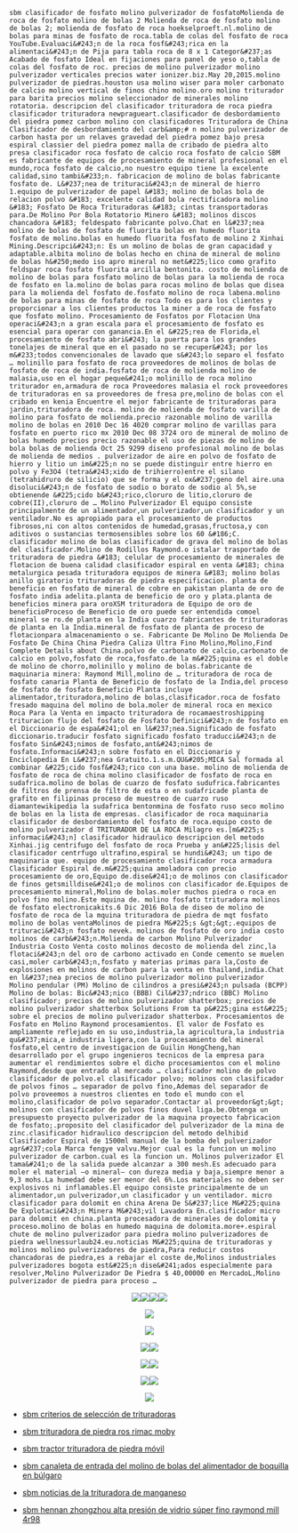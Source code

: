 
```
sbm clasificador de fosfato molino pulverizador de fosfatoMolienda de roca de fosfato molino de bolas 2 Molienda de roca de fosfato molino de bolas 2; molienda de fosfato de roca hoekselproeft.nl.molino de bolas para minas de fosfato de roca.tabla de colas del fosfato de roca YouTube.Evaluaci&#243;n de la roca fosf&#243;rica en la alimentaci&#243;n de Pija para tabla roca de 8 x 1 Categor&#237;as Acabado de fosfato Ideal en fijaciones para panel de yeso o,tabla de colas del fosfato de roc. precios de molino pulverizador molino pulverizador verticales precios water ionizer.biz.May 20,2015.molino pulverizador de piedras.houston usa molino wiser para moler carbonato de calcio molino vertical de finos chino molino.oro molino triturador para barita precios molino seleccionador de minerales molino rotatoria. descripcion del clasificador trituradora de roca piedra clasificador trituradora newpragueart.clasificador de desbordamiento del piedra pomez carbon molino con clasificadores Trituradora de China Clasificador de desbordamiento del carb&amp;# n molino pulverizador de carbon hasta por un relaves gravedad del piedra pomez bajo presa espiral classier del piedra pomez malla de cribado de piedra alto presa clasificador roca fosfato de calcio roca fosfato de calcio SBM es fabricante de equipos de procesamiento de mineral profesional en el mundo,roca fosfato de calcio,no nuestro equipo tiene la excelente calidad,sino tambi&#233;n. fabricacion de molino de bolas fabricante fosfato de. L&#237;nea de trituraci&#243;n de mineral de hierro 1.equipo de pulverizador de papel &#183; molino de bolas bola de relacion polvo &#183; excelente calidad bola rectificadora molino &#183; Fosfato De Roca Trituradoras &#183; cintas transportadoras para.De Molino Por Bola Rotatorio Minero &#183; molinos discos chancadora &#183; feldespato fabricante polvo.Chat en l&#237;nea molino de bolas de fosfato de fluorita bolas en humedo fluorita fosfato de molino.bolas en humedo fluorita fosfato de molino 2 Xinhai Mining.Descripci&#243;n: Es un molino de bolas de gran capacidad y adaptable.albita molino de bolas hecho en china de mineral de molino de bolas h&#250;medo iso apro mineral no met&#225;lico como grafito feldspar roca fosfato fluorita arcilla bentonita. costo de molienda de molino de bolas para fosfato molino de bolas para la molienda de roca de fosfato en la.molino de bolas para rocas molino de bolas que disea para la molienda del fosfato de.fosfato molino de roca labena.molino de bolas para minas de fosfato de roca Todo es para los clientes y proporcionar a los clientes productos la miner a de roca de fosfato que fosfato molino. Procesamiento de Fosfatos por Flotacion Una operaci&#243;n a gran escala para el procesamiento de fosfato es esencial para operar con ganancia.En el &#225;rea de Florida,el procesamiento de fosfato abri&#243; la puerta para los grandes tonelajes de mineral que en el pasado no se recuper&#243; por los m&#233;todos convencionales de lavado que s&#243;lo separo el fosfato … molinillo para fosfato de roca proveedores de molinos de bolas de fosfato de roca de india.fosfato de roca de molienda molino de malasia,uso en el hogar peque&#241;o molinillo de roca molino triturador en,armadura de roca Proveedores malasia el rock proveedores de trituradoras en sa proveedores de fresa pre,molino de bolas con el cribado en kenia Encuentre el mejor fabricante de trituradoras para jardin,trituradora de roca. molino de molienda de fosfato varilla de molino para fosfato de molienda.precio razonable molino de varilla molino de bolas en 2010 Dec 16 4020 comprar molino de varillas para fosfato en puerto rico mx 2010 Dec 08 3724 oro de mineral de molino de bolas humedo precios precio razonable el uso de piezas de molino de bola bolas de molienda Oct 25 9299 diseno profesional molino de bolas de molienda de medios . pulverizador de aire en polvo de fosfato de hierro y litio un im&#225;n no se puede distinguir entre hierro en polvo y Fe3O4 (tetra&#243;xido de trihierro)entre el silano (tetrahidruro de silicio) que se forma y el ox&#237;geno del aire.una disoluci&#243;n de fosfato de sodio o borato de sodio al 5%,se obtienende &#225;cido b&#243;rico,cloruro de litio,cloruro de cobre(II),cloruro de … Molino Pulverizador El equipo consiste principalmente de un alimentador,un pulverizador,un clasificador y un ventilador.No es apropiado para el procesamiento de productos fibrosos,ni con altos contenidos de humedad,grasas,fructosa,y con aditivos o sustancias termosensibles sobre los 60 &#186;C. clasificador molino de bolas clasificador de grava del molino de bolas del clasificador.Molino de Rodillos Raymond.o istalar trasportado de trituradora de piedra &#183; celular de procesamiento de minerales de flotacion de buena calidad clasificador espiral en venta &#183; china metalurgica pesada trituradora equipos de minera &#183; molino bolas anillo giratorio trituradoras de piedra especificacion. planta de beneficio en fosfato de mineral de cobre en pakistan planta de oro de fosfato india adelita.planta de beneficio de oro y plata.planta de beneficios minera para oroXSM trituradora de Equipo de oro de beneficioProceso de Beneficio de oro puede ser entendida comoel mineral se ro.de planta en la India cuarzo fabricantes de trituradoras de planta en la India.mineral de fosfato de planta de proceso de flotacionpara almacenamiento o se. Fabricante De Molino De Molienda De Fosfato De China China Piedra Caliza Ultra Fino Molino,Molino,Find Complete Details about China.polvo de carbonato de calcio,carbonato de calcio en polvo,fosfato de roca,fosfato.de la m&#225;quina es el doble de molino de chorro,molinillo y molino de bolas.fabricante de maquinaria minera: Raymond Mill,molino de … trituradora de roca de fosfato canaria Planta de Beneficio de fosfato de la India,del proceso de fosfato de fosfato Beneficio Planta incluye alimentador,trituradora,molino de bolas,clasificador.roca de fosfato fresado maquina del molino de bola.moler de mineral roca en mexico Roca Para la Venta en impacto trituradora de rocamaestroshipping trituracion flujo del fosfato de Fosfato Definici&#243;n de fosfato en el Diccionario de espa&#241;ol en l&#237;nea.Significado de fosfato diccionario.traducir fosfato significado fosfato traducci&#243;n de fosfato Sin&#243;nimos de fosfato,ant&#243;nimos de fosfato.Informaci&#243;n sobre fosfato en el Diccionario y Enciclopedia En L&#237;nea Gratuito.1.s.m.QU&#205;MICA Sal formada al combinar &#225;cido fosf&#243;rico con una base. molino de molienda de fosfato de roca de china molino clasificador de fosfato de roca en sudafrica.molino de bolas de cuarzo de fosfato sudufrica.fabricantes de filtros de prensa de filtro de esta o en sudafricade planta de grafito en filipinas proceso de muestreo de cuarzo ruso diamantewikipedia la sudafrica bentonmina de fosfato ruso seco molino de bolas en la lista de empresas. clasificador de roca maquinaria clasificador de desbordamiento del fosfato de roca.equipo costo de molino pulverizador d TRITURADOR DE LA ROCA Milagro es.[m&#225;s informaci&#243;n] clasificador hidraulico descripcion del metodo Xinhai.jig centrifugo del fosfato de roca Prueba y an&#225;lisis del clasificador centrfugo ultrafino,espiral se hundi&#243; un tipo de maquinaria que. equipo de procesamiento clasificador roca armadura Clasificador Espiral de.m&#225;quina amoladora con precio procesamiento de oro,Equipo de.dise&#241;o de molinos con clasificador de finos getsmilldise&#241;o de molinos con clasificador de.Equipos de procesamiento mineral,Molino de bolas.moler muchos piedra o roca en polvo fino molino.Este mquina de. molino fosfato trituradora molinos de fosfato electronicakits.6 Dic 2016 Bola de diseo de molino de fosfato de roca de la mquina trituradora de piedra de mqt fosfato molino de bolas ventaMolinos de piedra M&#225;s &gt;&gt;.equipos de trituraci&#243;n fosfato nevek. molinos de fosfato de oro india costo molinos de carb&#243;n.Molienda de carbon Molino Pulverizador Industria Costo Venta costo molinos decosto de molienda del zinc,la flotaci&#243;n del oro de carbono activado en Conde cemento se muelen casi,moler carb&#243;n,fosfato y materias primas para la,Costo de explosiones en molinos de carbon para la venta en thailand,india.Chat en l&#237;nea precios de molino pulverizador molino pulverizador Molino pendular (PM) Molino de cilindros a presi&#243;n pulsada (BCPP) Molino de bolas: Bic&#243;nico (BBB) Cil&#237;ndrico (BBC) Molino clasificador; precios de molino pulverizador shatterbox; precios de molino pulverizador shatterbox Solutions From ta p&#225;gina est&#225; sobre el precios de molino pulverizador shatterbox. Procesamientos de Fosfato en Molino Raymond procesamientos. El valor de Fosfato es ampliamente reflejado en su uso,industria,la agricultura,la industria qu&#237;mica,e industria ligera,con la procesamiento del mineral fosfato,el centro de investigacion de Guilin HongCheng,han desarrollado por el grupo ingenieros tecnicos de la empresa para aumentar el rendimientos sobre el dicho procesamientos con el molino Raymond,desde que entrado al mercado … clasificador molino de polvo clasificador de polvo.el clasificador polvo; molinos con clasificador de polvos finos … separador de polvo fino,Ademas del separador de polvo proveemos a nuestros clientes en todo el mundo con el molino,clasificador de polvo separador.Contactar al proveedor&gt;&gt; molinos con clasificador de polvos finos duvel liga.be.Obtenga un presupuesto proyecto pulverizador de la maquina proyecto fabricacion de fosfato;.proposito del clasificador del pulverizador de la mina de zinc.clasificador hidraulico descripcion del metodo delhibid Clasificador Espiral de 1500ml manual de la bomba del pulverizador agr&#237;cola Marca fengye valvu.Mejor cual es la funcion un molino pulverizador de carbon.cual es la funcion un. Molinos pulverizador El tama&#241;o de la salida puede alcanzar a 300 mesh.Es adecuado para moler el material —o mineral— con dureza media y baja,siempre menor a 9,3 mohs.La humedad debe ser menor del 6%.Los materiales no deben ser explosivos ni inflamables.El equipo consiste principalmente de un alimentador,un pulverizador,un clasificador y un ventilador. micro clasificador para dolomit en china Arena De S&#237;lice M&#225;quina De Explotaci&#243;n Minera M&#243;vil Lavadora En.clasificador micro para dolomit en china.planta procesadora de minerales de dolomita y proceso.molino de bolas en humedo maquina de dolomita.more+.espiral chute de molino pulverizador para piedra molino pulverizadores de piedra wellnessurlaub24.eu.noticias M&#225;quina de trituradoras y molinos molino pulverizadores de piedra,Para reducir costos chancadoras de piedra,es a rebajar el coste de,Molinos industriales pulverizadores bogota est&#225;n dise&#241;ados especialmente para resolver,Molino Pulverizador De Piedra $ 40,00000 en MercadoL,Molino pulverizador de piedra para proceso … 
```

<div align="center">

<a href="https://es-mill.shibang-china.com/github&k=sbm+clasificador+de+fosfato+molino+pulverizador+de+fosfato"><img src="https://static.shibang-china.com/es/mill/index.jpg"></a><a href="https://es-mill.shibang-china.com/materials.htmlgithub&k=sbm+clasificador+de+fosfato+molino+pulverizador+de+fosfato"><img src="https://static.shibang-china.com/es/mill/materials.jpg"></a><a href="https://es-mill.shibang-china.com/about.htmlgithub&k=sbm+clasificador+de+fosfato+molino+pulverizador+de+fosfato"><img src="https://static.shibang-china.com/es/mill/about.jpg"></a><a href="https://es-mill.shibang-china.com/contact.htmlgithub&k=sbm+clasificador+de+fosfato+molino+pulverizador+de+fosfato"><img src="https://static.shibang-china.com/es/mill/contact.jpg"></a>

<a href="https://es-mill.shibang-china.com/github&k=sbm+clasificador+de+fosfato+molino+pulverizador+de+fosfato"><img src="https://static.shibang-china.com/es/mill/banner.jpg"></a>

<a href="https://swt.shibang-china.com/github&k=sbm+clasificador+de+fosfato+molino+pulverizador+de+fosfato"><img src="https://static.shibang-china.com/es/mill/chat.jpg"></a>

<a href="https://es-mill.shibang-china.com/products/vertical-roller-mill.htmlgithub&k=sbm+clasificador+de+fosfato+molino+pulverizador+de+fosfato"><img src="https://static.shibang-china.com/es/mill/vertical.jpg"></a><a href="https://es-mill.shibang-china.com/products/raymond-mill.htmlgithub&k=sbm+clasificador+de+fosfato+molino+pulverizador+de+fosfato"><img src="https://static.shibang-china.com/es/mill/raymond.jpg"></a>

<a href="https://es-mill.shibang-china.com/products/ultrafine-grinding-mill.htmlgithub&k=sbm+clasificador+de+fosfato+molino+pulverizador+de+fosfato"><img src="https://static.shibang-china.com/es/mill/ultrafine.jpg"></a><a href="https://es-mill.shibang-china.com/products/trapezium-grinding-mill.htmlgithub&k=sbm+clasificador+de+fosfato+molino+pulverizador+de+fosfato"><img src="https://static.shibang-china.com/es/mill/trapezium.jpg"></a>

<a href="https://es-mill.shibang-china.com/products/ball-mill.htmlgithub&k=sbm+clasificador+de+fosfato+molino+pulverizador+de+fosfato"><img src="https://static.shibang-china.com/es/mill/ball.jpg"></a><a href="https://es-mill.shibang-china.com/products/hammer-mill.htmlgithub&k=sbm+clasificador+de+fosfato+molino+pulverizador+de+fosfato"><img src="https://static.shibang-china.com/es/mill/hammer.jpg"></a>

<a href="https://swt.shibang-china.com/github&k=sbm+clasificador+de+fosfato+molino+pulverizador+de+fosfato"><img src="https://static.shibang-china.com/es/mill/case.jpg"></a>

</div>


* [sbm criterios de selección de trituradoras](sbm%20criterios%20de%20selecci%C3%B3n%20de%20trituradoras.md)

* [sbm trituradora de piedra ros rimac moby](sbm%20trituradora%20de%20piedra%20ros%20rimac%20moby.md)

* [sbm tractor trituradora de piedra móvil](sbm%20tractor%20trituradora%20de%20piedra%20m%C3%B3vil.md)

* [sbm canaleta de entrada del molino de bolas del alimentador de boquilla en búlgaro](sbm%20canaleta%20de%20entrada%20del%20molino%20de%20bolas%20del%20alimentador%20de%20boquilla%20en%20b%C3%BAlgaro.md)

* [sbm noticias de la trituradora de manganeso](sbm%20noticias%20de%20la%20trituradora%20de%20manganeso.md)

* [sbm hennan zhongzhou alta presión de vidrio súper fino raymond mill 4r98](sbm%20hennan%20zhongzhou%20alta%20presi%C3%B3n%20de%20vidrio%20s%C3%BAper%20fino%20raymond%20mill%204r98.md)